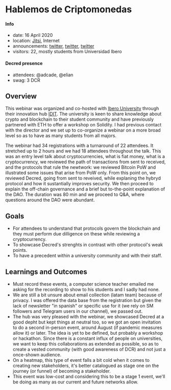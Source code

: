 # Hablemos de Criptomonedas

#### Info

- date: 16 April 2020
- location: [Jitsi](https://meet.ffmuc.net/HablemosCripto), Internet
- announcements: [twitter](https://twitter.com/Decred_ES/status/1245452957417684992), [twitter](https://twitter.com/Decred_ES/status/1249759261896343559), [twitter](https://twitter.com/Decred_ES/status/1250906970191736836)
- visitors: 22, mostly students from Universidad Ibero

#### Decred presence

- attendees: @adcade, @elian
- swag: 3 DCR
 
## Overview

This webinar was organized and co-hosted with [Ibero University](https://www.iberopuebla.mx/) through their innovation hub [IDIT](https://www.iberopuebla.mx/site-idit/index.php/home). The university is keen to share knowledge about crypto and blockchain to their student community and have previously partnered with ETH to offer a workshop on Solidity. I had previous contact with the director and we set up to co-organize a webinar on a more broad level so as to have as many students from all majors.

The webinar had 34 registrations with a turnaround of 22 attendees. It stretched up to 2 hours and we had 18 attendees throughout the talk. This was an entry level talk about cryptocurrencies, what is fiat money, what is a cryptocurrency, we reviewed the path of transactions from sent to received, and the protocols that rule the newtwork: we reviewed Bitcoin PoW and illustrated some issues that arise from PoW only. From this point on, we reviewed Decred, going from sent to reveived, while explaning the hybryd protocol and how it sustantially improves security. We then proceed to explain the off-chain governance and a brief but to-the-point explanation of the DAO. The duration was 80 min and we proceed to Q&A, where questions around the DAO were abundant.

## Goals

- For attendees to understand that protocols govern the blockchain and they must perform due dilligence on these while reviewing a cryptocurrency.
- To showcase Decred's strenghts in contrast with other protocol's weak points.
- To have a precedent within a university community and with their staff.

## Learnings and Outcomes

- Must record these events, a computer science teacher emailed me asking for the recording to show to his students and I sadly had none.
- We are still a bit unsure about email collection (latam team) because of privacy. I was offered the data base from the registration but given the lack of newsletter "in spanish" or specific use for it (we rely on SM followers and Telegram users in our channel), we passed out.
- The hub was very pleased with the webinar, we showcased Decred at a good depht but kept things at neutral too, so we got an open invitation to do a second in-person event, around August (if pandemic measures allow it) or later. The idea is yet to be defined, but probably a workshop or hackathon. Since there is a constant influx of people on universities, we want to keep this collaborations as extended as possible, so as to create a vested community (with good awareness of DCR) and not just a once-shown audience.
- On a heatmap, this type of event falls a bit cold when it comes to creating new stakeholders, it's better catalogued as stage one on the journey (or funnel) of becoming a stakeholder.
- This event was low-cost and considering this to be a stage 1 event, we'll be doing as many as our current and future networks allow.
